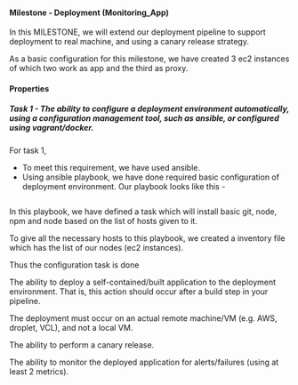 #### Milestone - Deployment (Monitoring_App)

In this MILESTONE, we will extend our deployment pipeline to support deployment to real machine, and using a canary release strategy.

As a basic configuration for this milestone, we have created 3 ec2 instances of which two work as app and the third as proxy.

#### Properties

##### Task 1 - The ability to configure a deployment environment automatically, using a configuration management tool, such as ansible, or configured using vagrant/docker.
For task 1, 
  - To meet this requirement, we have used ansible.
  - Using ansible playbook, we have done required basic configuration of deployment environment. Our playbook looks like this -

```

```

In this playbook, we have defined a task which will install basic git, node, npm and node based on the list of hosts given to it.

To give all the necessary hosts to this playbook, we created a inventory file which has the list of our nodes (ec2 instances).

Thus the configuration task is done


The ability to deploy a self-contained/built application to the deployment environment. That is, this action should occur after a build step in your pipeline.

The deployment must occur on an actual remote machine/VM (e.g. AWS, droplet, VCL), and not a local VM.

The ability to perform a canary release.

The ability to monitor the deployed application for alerts/failures (using at least 2 metrics).
